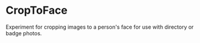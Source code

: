 # CropToFace

Experiment for cropping images to a person's face for use with directory or badge photos. 